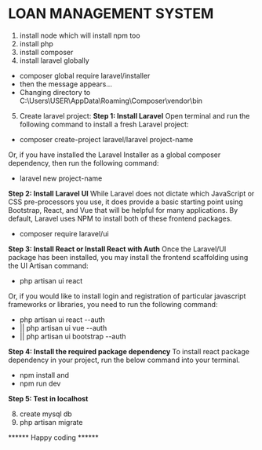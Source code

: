 # LOAN MANAGEMENT SYSTEM
1. install node which will install npm too
2. install php
3. install composer
4. install laravel globally
* composer global require laravel/installer
* then the message appears...
* Changing directory to C:\Users\USER\AppData\Roaming\Composer\vendor\bin

5. Create laravel project:
<b>Step 1: Install Laravel</b>
Open terminal and run the following command to install a fresh Laravel project:
* composer create-project laravel/laravel project-name

Or, if you have installed the Laravel Installer as a global composer dependency, then run the following command:
* laravel new project-name

<b>Step 2: Install Laravel UI</b>
While Laravel does not dictate which JavaScript or CSS pre-processors you use, it does provide a basic starting point using Bootstrap, React, and Vue that will be helpful for many applications. By default, Laravel uses NPM to install both of these frontend packages.
* composer require laravel/ui

<b>Step 3: Install React or Install React with Auth</b>
Once the Laravel/UI package has been installed, you may install the frontend scaffolding using the UI Artisan command:
* php artisan ui react

Or, if you would like to install login and registration of particular javascript frameworks or libraries, you need to run the following command:
* php artisan ui react --auth
* || php artisan ui vue --auth 
* || php artisan ui bootstrap --auth

<b>Step 4: Install the required package dependency</b>
To install react package dependency in your project, run the below command into your terminal.
* npm install
and
* npm run dev

<b>Step 5: Test in localhost</b>

8. create mysql db
9. php artisan migrate

****** Happy coding ******

